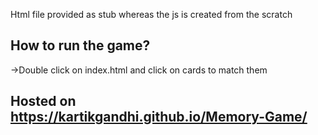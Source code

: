 Html file provided as stub whereas the js is created from the scratch 
## How to run the game?
->Double click on index.html and click on cards to match them
## Hosted on https://kartikgandhi.github.io/Memory-Game/
